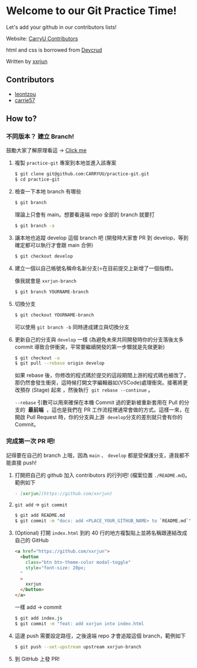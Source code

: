 # Welcome to our Git Practice Time!

Let's add your github in our contributors lists!

Website: [CarryU Contributors](https://carryu-contributors.netlify.app/)

html and css is borrowed from [Devcrud](https://www.free-css.com/free-css-templates/page284/dorang)

Written by [xxrjun](https://github.com/xxrjun)

## Contributors

- [leontzou](https://github.com/leontzou)
- [carrie57](https://github.com/carrie57)

## How to?

### 不同版本？ 建立 Branch!

鼓勵大家了解原理看這 → [Click me](https://git-scm.com/book/zh-tw/v2/%E4%BD%BF%E7%94%A8-Git-%E5%88%86%E6%94%AF-%E7%B0%A1%E8%BF%B0%E5%88%86%E6%94%AF)

1. 複製 `practice-git` 專案到本地並進入該專案

   ```bash
   $ git clone git@github.com:CARRYUU/practice-git.git
   $ cd practice-git
   ```

2. 檢查一下本地 branch 有哪些

   ```bash
   $ git branch
   ```

   理論上只會有 main。想要看遠端 repo 全部的 branch 就要打

   ```bash
   $ git branch -a
   ```

3. 讓本地也追蹤 develop 這個 branch 吧 (開發時大家會 PR 到 develop，等到確定都可以執行才會跟 main 合併)

   ```bash
   $ git checkout develop
   ```

4. 建立一個以自己帳號名稱命名新分支(=在目前提交上新增了一個指標)。

   像我就會是 `xxrjun-branch`

   ```bash
   $ git branch YOURNAME-branch
   ```

5. 切換分支

   ```bash
   $ git checkout YOURNAME-branch
   ```

   可以使用 `git branch -b` 同時達成建立與切換分支

6. 更新自己的分支與 `develop` 一樣 (為避免未來共同開發時你的分支落後太多 commit 導致合併衝突，平常要繼續開發的第一步驟就是先做更新)

   ```bash
   $ git checkout -a
   $ git pull --rebase origin develop
   ```

   如果 rebase 後，你修改的程式碼於提交的這段期間上游的程式碼也被改了，那仍然會發生衝突，這時候打開文字編輯器如(VSCode)處理衝突。接著將更改預存 (Stage) 起來 ，然後執行  `git rebase --continue` 。

   `--rebase` 引數可以用來確保在本機 Commit 過的更新被重新套用在 Pull 的分支的  **最前端**
    ，這也是我們在 PR 工作流程裡通常會做的方式。這樣一來，在開啟 Pull Request 時，你的分支與上游  `develop`分支的差別就只會有你的 Commit。

### 完成第一次 PR 吧!

記得要在自己的 branch 上哦，因為 `main` 、 `develop` 都是受保護分支，連我都不能直接 push!

1. 打開把自己的 github 加入 contributors 的行列吧! (檔案位置 `./README.md`)。範例如下

   ```markdown
   - [xxrjun](https://github.com/xxrjun)
   ```

2. `git add` → `git commit`

   ```bash
   $ git add README.md
   $ git commit -m "docs: add <PLACE_YOUR_GITHUB_NAME> to `README.md`"
   ```

3. (Optional) 打開 `index.html` 到約 40 行的地方複製貼上並將名稱跟連結改成自己的 GitHub

   ```html
   <a href="https://github.com/xxrjun">
     <button
       class="btn btn-theme-color modal-toggle"
       style="font-size: 20px;
     "
     >
       xxrjun
     </button>
   </a>
   ```

   一樣 add → commit

   ```bash
   $ git add index.js
   $ git commit -m "feat: add xxrjun into index.html
   ```

4. 這邊 push 需要設定路徑，之後遠端 repo 才會追蹤這個 branch，範例如下

   ```bash
   $ git push --set-upstream upstream xxrjun-branch
   ```

5. 到 GitHub 上發 PR!
